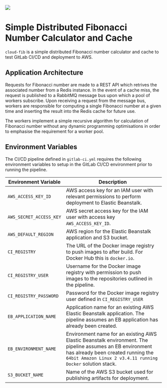 [<img src="https://gitlab.com/jdhaynes1/cloud-fib/badges/main/pipeline.svg">](https://gitlab.com/jdhaynes1/cloud-fib)

# Simple Distributed Fibonacci Number Calculator and Cache
`cloud-fib` is a simple distributed Fibonacci number calculator and cache to test GitLab CI/CD and deployment to AWS.

## Application Architecture
Requests for Fibonacci number are made to a REST API which retrives the associated number from a Redis instance. In the event of a cache miss, the request is published to a RabbitMQ message bus upon which a pool of workers subscribe. Upon receiving a request from the message bus, workers are responsible for computing a single Fibonacci number at a given time and inserting the result into the Redis cache for future use. 

The workers implement a simple recursive algorithm for calculation of Fibonacci number without any dynamic programming optimisations in order to emphasise the requirement for a worker pool.

## Environment Variables
The CI/CD pipeline defined in `gitlab-ci.yml` requires the following environment variables to setup in the GitLab CI/CD environment prior to running the pipeline.

| Environment Variable    | Description                                                                                                                                                                                                   |
|-------------------------|---------------------------------------------------------------------------------------------------------------------------------------------------------------------------------------------------------------|
| `AWS_ACCESS_KEY_ID`     | AWS access key for an IAM user with relevant permissions to perform deployment to Elastic Beanstalk.                                                                                                          |
| `AWS_SECRET_ACCESS_KEY` | AWS secret access key for the IAM user with access key `AWS_ACCESS_KEY_ID`.                                                                                                                                   |
| `AWS_DEFAULT_REGION`    | AWS region for the Elastic Beanstalk application and S3 bucket.                                                                                                                                               |
| `CI_REGISTRY`           | The URL of the Docker image registry to push images to after build. For Docker Hub this is `docker.io`.                                                                                                       |
| `CI_REGISTRY_USER`      | Username for the Docker image registry with permission to push images to the repositories outlined in the pipeline.                                                                                           |
| `CI_REGISTRY_PASSWORD`  | Password for the Docker image registry user defined in `CI_REGISTRY_USER`                                                                                                                                     |
| `EB_APPLICATION_NAME`   | Application name for an existing AWS Elastic Beanstalk application. The pipeline assumes an EB application has already been created.                                                                          |
| `EB_ENVIRONMENT_NAME`   | Environment name for an existing AWS Elastic Beanstalk environment. The pipeline assumes an EB environment has already been created running the `64bit Amazon Linux 2 v3.4.11 running Docker` solution stack. |
| `S3_BUCKET_NAME`        | Name of the AWS S3 bucket used for publishing artifacts for deployment.                                                                                                                                       |
